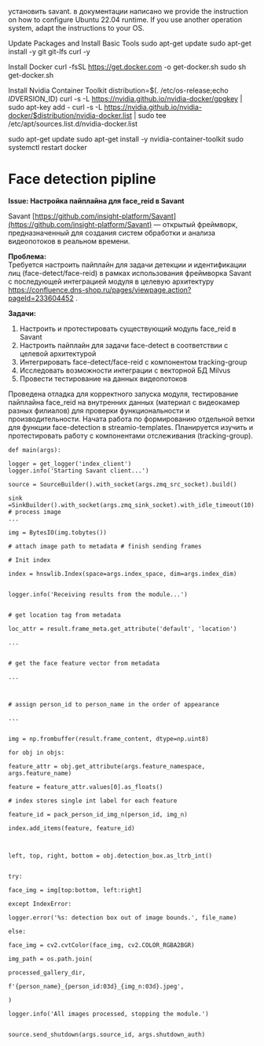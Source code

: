  установить savant. в документации написано we provide the instruction on how to configure Ubuntu 22.04 runtime. If you use another operation system, adapt the instructions to your OS. 

Update Packages and Install Basic Tools
sudo apt-get update
sudo apt-get install -y git git-lfs curl -y

Install Docker
curl -fsSL https://get.docker.com -o get-docker.sh
sudo sh get-docker.sh



Install Nvidia Container Toolkit
distribution=$(. /etc/os-release;echo $ID$VERSION_ID)
curl -s -L https://nvidia.github.io/nvidia-docker/gpgkey | sudo apt-key add -
curl -s -L https://nvidia.github.io/nvidia-docker/$distribution/nvidia-docker.list | sudo tee /etc/apt/sources.list.d/nvidia-docker.list

sudo apt-get update
sudo apt-get install -y nvidia-container-toolkit
sudo systemctl restart docker


# Face detection pipline

**Issue: Настройка пайплайна для face_reid в Savant**

Savant [https://github.com/insight-platform/Savant](https://github.com/insight-platform/Savant) —  открытый фреймворк, предназначенный для создания систем обработки и анализа видеопотоков в реальном времени. 

**Проблема:**  
Требуется настроить пайплайн для задачи детекции и идентификации лиц (face-detect/face-reid)  в рамках использования фреймворка Savant с последующей интеграцией модуля в целевую архитектуру https://confluence.dns-shop.ru/pages/viewpage.action?pageId=233604452 . 

**Задачи:**
1. Настроить и протестировать существующий модуль face_reid в Savant
2. Настроить пайплайн для задачи face-detect в соответствии с целевой архитектурой
3. Интегрировать face-detect/face-reid с компонентом tracking-group
4. Исследовать возможности интеграции с векторной БД Milvus 
5. Провести тестирование на данных видеопотоков 


Проведена отладка для корректного запуска модуля, тестирование пайплайна face_reid на внутренних данных (материал с видеокамер разных филиалов) для проверки функциональности и производительности. Начата работа по формированию отдельной ветки для функции face-detection в streamio-templates. Планируется изучить и протестировать работу с компонентами отслеживания (tracking-group).


```
def main(args):

logger = get_logger('index_client')
logger.info('Starting Savant client...')

source = SourceBuilder().with_socket(args.zmq_src_socket).build()

sink =SinkBuilder().with_socket(args.zmq_sink_socket).with_idle_timeout(10).build()
# process image
...

img = BytesIO(img.tobytes())

# attach image path to metadata # finish sending frames
  
# Init index

index = hnswlib.Index(space=args.index_space, dim=args.index_dim)


logger.info('Receiving results from the module...')


# get location tag from metadata

loc_attr = result.frame_meta.get_attribute('default', 'location')

...


# get the face feature vector from metadata

...

  

# assign person_id to person_name in the order of appearance

...

  
img = np.frombuffer(result.frame_content, dtype=np.uint8)

for obj in objs:

feature_attr = obj.get_attribute(args.feature_namespace, args.feature_name)

feature = feature_attr.values[0].as_floats()

# index stores single int label for each feature

feature_id = pack_person_id_img_n(person_id, img_n)

index.add_items(feature, feature_id)

  

left, top, right, bottom = obj.detection_box.as_ltrb_int()


try:

face_img = img[top:bottom, left:right]

except IndexError:

logger.error('%s: detection box out of image bounds.', file_name)

else:

face_img = cv2.cvtColor(face_img, cv2.COLOR_RGBA2BGR)

img_path = os.path.join(

processed_gallery_dir,

f'{person_name}_{person_id:03d}_{img_n:03d}.jpeg',

)

logger.info('All images processed, stopping the module.')


source.send_shutdown(args.source_id, args.shutdown_auth)


```